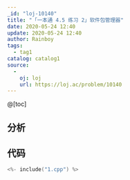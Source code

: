 ```yaml
---
_id: "loj-10140"
title: "「一本通 4.5 练习 2」软件包管理器"
date: 2020-05-24 12:40
update: 2020-05-24 12:40
author: Rainboy
tags:
  - tag1
catalog: catalog1
source: 
  - 
    oj: loj
    url: https://loj.ac/problem/10140
---
```



@[toc]
## 分析



## 代码

```c
<%- include("1.cpp") %>
```
